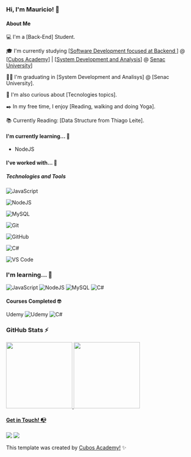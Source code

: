 ### Hi, I'm Mauricio! 👋

#### About Me
💻 I'm a [Back-End] Student.

🎓 I'm currently studying  [[Software Development focused at Backend ](https://cubos.academy/cursos/desenvolvimento-de-software-v2) ] @ [[Cubos Academy](https://cubos.academy/)] | [[System Development and Analysis](http://www.systemsdev.com/)] @  [Senac University](https://www.sp.senac.br/jsp/webcas/default.jsp?newsID=a21634.htm&testeira=722&unit=CAS,CAJ,CAP&sub=)]

👩‍💻 I'm  graduating  in [System Development and Analisys] @ [Senac University].

🔎 I'm also curious about [Tecnologies topics].

✒️ In my free time, I enjoy [Reading, walking and doing Yoga].

📚 Currently Reading: [Data Structure from Thiago Leite].



#### I'm currently learning... 🧩

- NodeJS


#### I've worked with... 🔧


##### Technologies and Tools



![JavaScript](https://img.shields.io/badge/javascript-%23323330.svg?style=for-the-badge&logo=javascript&logoColor=%23F7DF1E)

![NodeJS](https://img.shields.io/badge/node.js-6DA55F?style=for-the-badge&logo=node.js&logoColor=white)

![MySQL](https://img.shields.io/badge/mysql-%2300f.svg?style=for-the-badge&logo=mysql&logoColor=white)

![Git](https://img.shields.io/badge/git-%23F05033.svg?style=for-the-badge&logo=git&logoColor=white)

![GitHub](https://img.shields.io/badge/github-%23121011.svg?style=for-the-badge&logo=github&logoColor=white)

![C#](https://img.shields.io/badge/c%23-%23239120.svg?style=for-the-badge&logo=c-sharp&logoColor=white)

![VS Code](https://img.shields.io/badge/VS%20Code-0078d7.svg?style=for-the-badge&logo=visual-studio-code&logoColor=white)



### I'm learning... 🧩


![JavaScript](https://img.shields.io/badge/javascript-%23323330.svg?style=for-the-badge&logo=javascript&logoColor=%23F7DF1E)
![NodeJS](https://img.shields.io/badge/node.js-6DA55F?style=for-the-badge&logo=node.js&logoColor=white)
![MySQL](https://img.shields.io/badge/mysql-%2300f.svg?style=for-the-badge&logo=mysql&logoColor=white)
![C#](https://img.shields.io/badge/c%23-%23239120.svg?style=for-the-badge&logo=c-sharp&logoColor=white)




#### Courses Completed 🤓



Udemy	![Udemy](https://img.shields.io/badge/Udemy-A435F0?style=for-the-badge&logo=Udemy&logoColor=white)
![C#](https://img.shields.io/badge/c%23-%23239120.svg?style=for-the-badge&logo=c-sharp&logoColor=white)



### GitHub Stats ⚡
<div>
<a href="https://github.com/devxxx-dias">
<img height="180em" src="https://github-readme-stats.vercel.app/api/top-langs/?username=devxxx-dias&layout=compact&langs_count=7&theme=dracula"/>
<img height="180em" src="https://github-readme-stats.vercel.app/api?username=devxxx-dias&show_icons=true&theme=dracula&include_all_commits=true&count_private=true"/>
</div>

#### Get in Touch! 📭
<div>
<a href="https://www.linkedin.com/in/seu-usuário-aqui" target="_blank"><img src="https://img.shields.io/badge/-LinkedIn-%230077B5?style=for-the-badge&logo=linkedin&logoColor=white" target="_blank"></a>  
<a href="https://instagram.com/mauriciondias" target="_blank"><img src="https://img.shields.io/badge/-Instagram-%23E4405F?style=for-the-badge&logo=instagram&logoColor=white" target="_blank"></a> 
</div>



This template was created by <a href="https://cubos.academy/" target="_blank">Cubos Academy!</a> ✨


